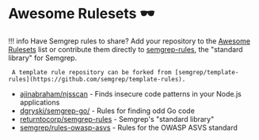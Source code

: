# Awesome Rulesets 🕶️

!!! info 
     Have Semgrep rules to share? Add your repository to the [Awesome Rulesets](https://github.com/returntocorp/semgrep-docs/docs/awesome.md) list or contribute them directly to [semgrep-rules](https://github.com/returntocorp/semgrep-rules), the "standard library" for Semgrep.
     
     A template rule repository can be forked from [semgrep/template-rules](https://github.com/semgrep/template-rules).

* [ajinabraham/njsscan](https://github.com/ajinabraham/njsscan) - Finds insecure code patterns in your Node.js applications
* [dgryski/semgrep-go/](https://github.com/dgryski/semgrep-go/) - Rules for finding odd Go code
* [returntocorp/semgrep-rules](https://github.com/returntocorp/semgrep-rules) - Semgrep's "standard library"
* [semgrep/rules-owasp-asvs](https://github.com/semgrep/rules-owasp-asvs) - Rules for the OWASP ASVS standard
